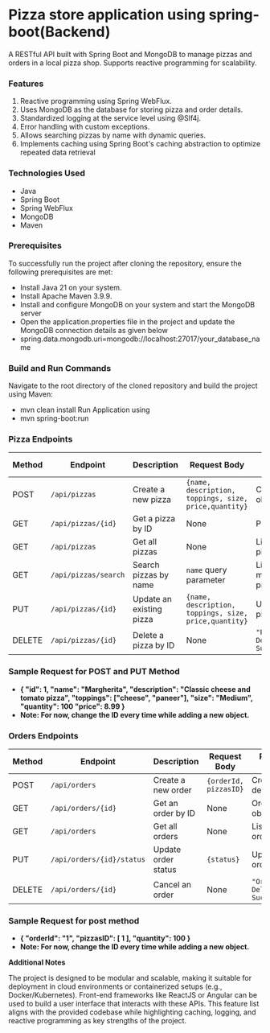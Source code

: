 # Pizza store application using spring-boot(Backend)
A RESTful API built with Spring Boot and MongoDB to manage pizzas and orders in a local pizza shop. Supports reactive programming for scalability.

### Features
1. Reactive programming using Spring WebFlux.
2. Uses MongoDB as the database for storing pizza and order details.
3. Standardized logging at the service level using @Slf4j.
4. Error handling with custom exceptions.
5. Allows searching pizzas by name with dynamic queries.
6. Implements caching using Spring Boot's caching abstraction to optimize repeated data retrieval

### Technologies Used
- Java
- Spring Boot
- Spring WebFlux
- MongoDB
- Maven

### Prerequisites
To successfully run the project after cloning the repository, ensure the following prerequisites are met:
- Install Java 21 on your system.
- Install Apache Maven 3.9.9.
- Install and configure MongoDB on your system and start the MongoDB server
- Open the application.properties file in the project and update the MongoDB connection details as given below
- spring.data.mongodb.uri=mongodb://localhost:27017/your_database_name
### Build and Run Commands
Navigate to the root directory of the cloned repository and build the project using Maven:
- mvn clean install
Run Application using
- mvn spring-boot:run

### Pizza Endpoints

| Method | Endpoint          | Description                     | Request Body                          | Response Body                       |
|--------|-------------------|---------------------------------|---------------------------------------|-------------------------------------|
| POST   | `/api/pizzas`     | Create a new pizza              | `{name, description, toppings, size, price,quantity}` | Created pizza object               |
| GET    | `/api/pizzas/{id}`| Get a pizza by ID               | None                                  | Pizza object                        |
| GET    | `/api/pizzas`     | Get all pizzas                  | None                                  | List of all pizzas                  |
| GET    | `/api/pizzas/search` | Search pizzas by name           | `name` query parameter                | List of matching pizzas             |
| PUT    | `/api/pizzas/{id}`| Update an existing pizza        | `{name, description, toppings, size, price,quantity}` | Updated pizza object               |
| DELETE | `/api/pizzas/{id}`| Delete a pizza by ID            | None                                  | `"Pizza Deleted Successfully"`      |

### Sample Request for POST and PUT Method
  
- **{
  "id": 1,
  "name": "Margherita",
  "description": "Classic cheese and tomato pizza",
  "toppings": ["cheese", "paneer"],
  "size": "Medium",
  "quantity": 100
  "price": 8.99
}**
- **Note: For now, change the ID every time while adding a new object.**

### Orders Endpoints

| Method | Endpoint                | Description              | Request Body           | Response Body                   |
|--------|-------------------------|--------------------------|------------------------|---------------------------------|
| POST   | `/api/orders`           | Create a new order       | `{orderId, pizzasID}`       | Created order details object    |
| GET    | `/api/orders/{id}`      | Get an order by ID       | None                   | Order details object            |
| GET    | `/api/orders`           | Get all orders           | None                   | List of all orders              |
| PUT    | `/api/orders/{id}/status` | Update order status      | `{status}`             | Updated order object            |
| DELETE | `/api/orders/{id}`      | Cancel an order          | None                   | `"Order Deleted Successfully"`  |

### Sample Request for post method
- **{
    "orderId": "1",
    "pizzasID": [
        1
    ],
    "quantity": 100
}**
- **Note: For now, change the ID every time while adding a new object.**

**Additional Notes**

The project is designed to be modular and scalable, making it suitable for deployment in cloud environments or containerized setups (e.g., Docker/Kubernetes).
Front-end frameworks like ReactJS or Angular can be used to build a user interface that interacts with these APIs.
This feature list aligns with the provided codebase while highlighting caching, logging, and reactive programming as key strengths of the project.
